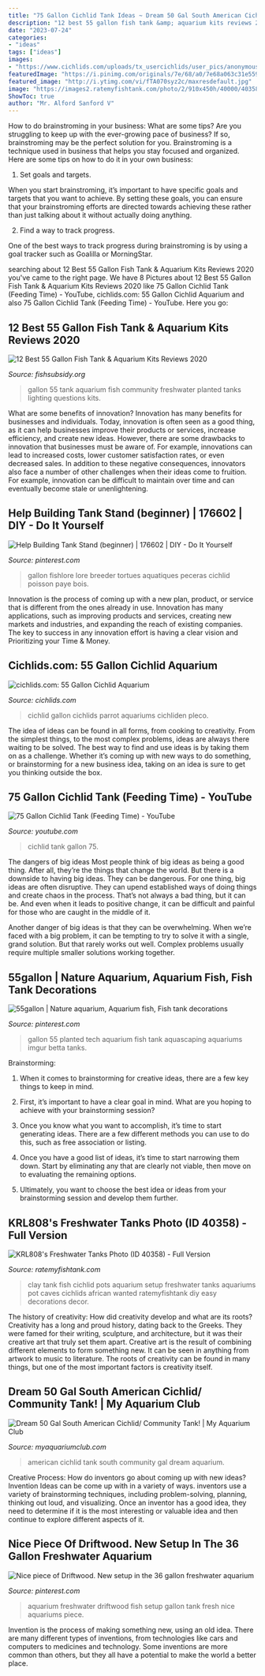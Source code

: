 ```yaml
---
title: "75 Gallon Cichlid Tank Ideas ~ Dream 50 Gal South American Cichlid/ Community Tank!"
description: "12 best 55 gallon fish tank &amp; aquarium kits reviews 2020"
date: "2023-07-24"
categories:
- "ideas"
tags: ["ideas"]
images:
- "https://www.cichlids.com/uploads/tx_usercichlids/user_pics/anonymous/01_100_3891.jpg"
featuredImage: "https://i.pinimg.com/originals/7e/68/a0/7e68a063c31e5592b064fe5c147a5c7c.jpg"
featured_image: "http://i.ytimg.com/vi/fTA070syz2c/maxresdefault.jpg"
image: "https://images2.ratemyfishtank.com/photo/2/910x450h/40000/40358/My-first-cichlid-tank-I-wanted-to-do-a-easy-setup-banJvXr.jpg"
ShowToc: true
author: "Mr. Alford Sanford V"
---
```



How to do brainstroming in your business: What are some tips?
Are you struggling to keep up with the ever-growing pace of business? If so, brainstroming may be the perfect solution for you. Brainstroming is a technique used in business that helps you stay focused and organized. Here are some tips on how to do it in your own business: 
1. Set goals and targets.

When you start brainstroming, it’s important to have specific goals and targets that you want to achieve. By setting these goals, you can ensure that your brainstroming efforts are directed towards achieving these rather than just talking about it without actually doing anything. 

2. Find a way to track progress.

One of the best ways to track progress during brainstroming is by using a goal tracker such as Goalilla or MorningStar.

	

		
searching about 12 Best 55 Gallon Fish Tank &amp; Aquarium Kits Reviews 2020 you've came to the right page. We have 8 Pictures about 12 Best 55 Gallon Fish Tank &amp; Aquarium Kits Reviews 2020 like 75 Gallon Cichlid Tank (Feeding Time) - YouTube, cichlids.com: 55 Gallon Cichlid Aquarium and also 75 Gallon Cichlid Tank (Feeding Time) - YouTube. Here you go:
		
    
## 12 Best 55 Gallon Fish Tank &amp; Aquarium Kits Reviews 2020

<img loading=lazy src="https://fishsubsidy.org/wp-content/uploads/2019/07/55_gallon_aquarium-1024x768.jpg" onerror="this.onerror=null;this.src='https://tse1.mm.bing.net/th?id=OIP.zgyJRuZ6UTVZH70kaL4eAQHaFj&amp;pid=15.1';" alt="12 Best 55 Gallon Fish Tank &amp; Aquarium Kits Reviews 2020">

_Source: fishsubsidy.org_

>gallon 55 tank aquarium fish community freshwater planted tanks lighting questions kits. 

	

What are some benefits of innovation?
Innovation has many benefits for businesses and individuals. Today, innovation is often seen as a good thing, as it can help businesses improve their products or services, increase efficiency, and create new ideas. However, there are some drawbacks to innovation that businesses must be aware of. For example, innovations can lead to increased costs, lower customer satisfaction rates, or even decreased sales. In addition to these negative consequences, innovators also face a number of other challenges when their ideas come to fruition. For example, innovation can be difficult to maintain over time and can eventually become stale or unenlightening.

    
## Help Building Tank Stand (beginner) | 176602 | DIY - Do It Yourself

<img loading=lazy src="https://i.pinimg.com/736x/53/79/4f/53794fe3aaa5194e3c43735c5f6382a4.jpg" onerror="this.onerror=null;this.src='https://tse1.mm.bing.net/th?id=OIP.7ZsiE_96RxvgR2wxMsFsvgHaFj&amp;pid=15.1';" alt="Help Building Tank Stand (beginner) | 176602 | DIY - Do It Yourself">

_Source: pinterest.com_

>gallon fishlore lore breeder tortues aquatiques peceras cichlid poisson paye bois. 

	

Innovation is the process of coming up with a new plan, product, or service that is different from the ones already in use. Innovation has many applications, such as improving products and services, creating new markets and industries, and expanding the reach of existing companies. The key to success in any innovation effort is having a clear vision and Prioritizing your Time & Money.

    
## Cichlids.com: 55 Gallon Cichlid Aquarium

<img loading=lazy src="https://www.cichlids.com/uploads/tx_usercichlids/user_pics/anonymous/01_100_3891.jpg" onerror="this.onerror=null;this.src='https://tse3.mm.bing.net/th?id=OIP.cAeexINQHj_HXz0hCFaIqgHaFj&amp;pid=15.1';" alt="cichlids.com: 55 Gallon Cichlid Aquarium">

_Source: cichlids.com_

>cichlid gallon cichlids parrot aquariums cichliden pleco. 

	

The idea of ideas can be found in all forms, from cooking to creativity. From the simplest things, to the most complex problems, ideas are always there waiting to be solved. The best way to find and use ideas is by taking them on as a challenge. Whether it’s coming up with new ways to do something, or brainstorming for a new business idea, taking on an idea is sure to get you thinking outside the box.

    
## 75 Gallon Cichlid Tank (Feeding Time) - YouTube

<img loading=lazy src="http://i.ytimg.com/vi/fTA070syz2c/maxresdefault.jpg" onerror="this.onerror=null;this.src='https://tse4.mm.bing.net/th?id=OIP.HGfTgJYjFKpXh_Skm8-o6wHaEK&amp;pid=15.1';" alt="75 Gallon Cichlid Tank (Feeding Time) - YouTube">

_Source: youtube.com_

>cichlid tank gallon 75. 

	

The dangers of big ideas
Most people think of big ideas as being a good thing. After all, they’re the things that change the world. But there is a downside to having big ideas. They can be dangerous.
For one thing, big ideas are often disruptive. They can upend established ways of doing things and create chaos in the process. That’s not always a bad thing, but it can be. And even when it leads to positive change, it can be difficult and painful for those who are caught in the middle of it.

Another danger of big ideas is that they can be overwhelming. When we’re faced with a big problem, it can be tempting to try to solve it with a single, grand solution. But that rarely works out well. Complex problems usually require multiple smaller solutions working together.

    
## 55gallon | Nature Aquarium, Aquarium Fish, Fish Tank Decorations

<img loading=lazy src="https://i.pinimg.com/originals/7e/68/a0/7e68a063c31e5592b064fe5c147a5c7c.jpg" onerror="this.onerror=null;this.src='https://tse2.mm.bing.net/th?id=OIP.0nOfkpsZOrkqspz7KZRgxAHaFj&amp;pid=15.1';" alt="55gallon | Nature aquarium, Aquarium fish, Fish tank decorations">

_Source: pinterest.com_

>gallon 55 planted tech aquarium fish tank aquascaping aquariums imgur betta tanks. 

	

Brainstorming:
1. When it comes to brainstorming for creative ideas, there are a few key things to keep in mind.
2. First, it’s important to have a clear goal in mind. What are you hoping to achieve with your brainstorming session?

3. Once you know what you want to accomplish, it’s time to start generating ideas. There are a few different methods you can use to do this, such as free association or listing.

4. Once you have a good list of ideas, it’s time to start narrowing them down. Start by eliminating any that are clearly not viable, then move on to evaluating the remaining options.

5. Ultimately, you want to choose the best idea or ideas from your brainstorming session and develop them further.

    
## KRL808&#039;s Freshwater Tanks Photo (ID 40358) - Full Version

<img loading=lazy src="https://images2.ratemyfishtank.com/photo/2/910x450h/40000/40358/My-first-cichlid-tank-I-wanted-to-do-a-easy-setup-banJvXr.jpg" onerror="this.onerror=null;this.src='https://tse4.mm.bing.net/th?id=OIP.HGvLssWl6WlHKb2KaKevmgHaFj&amp;pid=15.1';" alt="KRL808&#039;s Freshwater Tanks Photo (ID 40358) - Full Version">

_Source: ratemyfishtank.com_

>clay tank fish cichlid pots aquarium setup freshwater tanks aquariums pot caves cichlids african wanted ratemyfishtank diy easy decorations decor. 

	

The history of creativity: How did creativity develop and what are its roots?
Creativity has a long and proud history, dating back to the Greeks. They were famed for their writing, sculpture, and architecture, but it was their creative art that truly set them apart. Creative art is the result of combining different elements to form something new. It can be seen in anything from artwork to music to literature. The roots of creativity can be found in many things, but one of the most important factors is creativity itself.

    
## Dream 50 Gal South American Cichlid/ Community Tank! | My Aquarium Club

<img loading=lazy src="https://dlgdxii3fgupk.cloudfront.net/myaquariumclub.com/images/fbfiles/images/IMG_20180227_203455299-t005u726z1_v_1524666069.jpg" onerror="this.onerror=null;this.src='https://tse3.mm.bing.net/th?id=OIP.LQvKkZQjOlzoQNVomba4JQHaEK&amp;pid=15.1';" alt="Dream 50 Gal South American Cichlid/ Community Tank! | My Aquarium Club">

_Source: myaquariumclub.com_

>american cichlid tank south community gal dream aquarium. 

	

Creative Process: How do inventors go about coming up with new ideas?
Invention Ideas can be come up with in a variety of ways. inventors use a variety of brainstorming techniques, including problem-solving, planning, thinking out loud, and visualizing. Once an inventor has a good idea, they need to determine if it is the most interesting or valuable idea and then continue to explore different aspects of it.

    
## Nice Piece Of Driftwood. New Setup In The 36 Gallon Freshwater Aquarium

<img loading=lazy src="https://i.pinimg.com/736x/14/17/dc/1417dcff57f354239f45bf0e560e6de7--freshwater-aquarium-fish-tanks.jpg" onerror="this.onerror=null;this.src='https://tse2.mm.bing.net/th?id=OIP.v5NM_RJhLH9RbYY20ep7ngHaFj&amp;pid=15.1';" alt="Nice piece of Driftwood. New setup in the 36 gallon freshwater aquarium">

_Source: pinterest.com_

>aquarium freshwater driftwood fish setup gallon tank fresh nice aquariums piece. 

	

Invention is the process of making something new, using an old idea. There are many different types of inventions, from technologies like cars and computers to medicines and technology. Some inventions are more common than others, but they all have a potential to make the world a better place.


